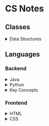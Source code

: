 # CS Notes

## Classes

<details>
	<summary>Data Structures</summary>

- [Definitions](./Topics/cs102_definitions.md)
- [Generics](./Topics/generics.md)
- [Big O Notation](./Topics/big_o.md)
- [Linked List](./Topics/linked_list.md)
- [Stack](./Topics/stack.md)
- [Queue](./Topics/queue.md)

</details>

## Languages

### Backend

<details>
	<summary>Java</summary>

- [Basic Info](./Topics/java_basics.md)
- [OOP](./Topics/oop.md)
- Lists
- [Useful Code](./Topics/java_code.md)

</details>
<details>
	<summary>Python</summary>

- WIP

</details>
<details>
	<summary>Key Concepts</summary>

- [ASCII](./Topics/ascii.md)
- [Copy vs. Reference](./Topics/copy_vs_ref.md)
- [Binary Search](./Topics/binary_search.md)
- [DFS](./Topics/dfs.md)
- [BFS](./Topics/bfs.md)

</details>

### Frontend

<details>
	<summary>HTML</summary>

- [Tags and Elements](./Topics/html_tags.md)
- Attributes
- [Semantic Tags](./Topics/html_semantics.md)

</details>
<details>
	<summary>CSS</summary>

- WIP

</details>	